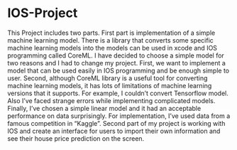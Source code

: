 # IOS-Project
This Project includes two parts. First part is implementation of a simple machine learning model. There is a library that converts some specific machine learning models into the models can be used in xcode and IOS programming called CoreML. I have decided to choose a simple model for two reasons and I had to change my project. First, we want to implement a model that can be used easily in IOS programming and be enough simple to user. Second, although CoreML library is a useful tool for converting machine learning models, it has lots of limitations of machine learning versions that it supports. For example, I couldn’t convert Tensorflow model. Also I’ve faced strange errors while implementing complicated models. Finally, I’ve chosen a simple linear model and it had an acceptable performance on data surprisingly. For implementation, I’ve used data from a famous competition in “Kaggle”. Second part of my project is working with IOS and create an interface for users to import their own information and see their house price prediction on the screen.
